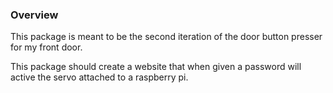 ### Overview
This package is meant to be the second iteration of the door button presser for my front door.

This package should create a website that when given a password will active the servo attached to a raspberry pi.
